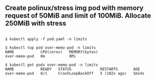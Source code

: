 ## Create polinux/stress img pod with memory request of 50MiB and limit of 100MiB. Allocate 250MiB with stress

```

$ kubectl apply -f pod.yaml -n limits

$ kubectl top pod over-memo-pod -n limits
NAME            CPU(cores)   MEMORY(bytes)   
over-memo-pod   0m           0Mi      

$ kubectl get pods over-memo-pod -n limits
NAME            READY   STATUS             RESTARTS       AGE
over-memo-pod   0/1     CrashLoopBackOff   5 (102s ago)   5m14s
```

